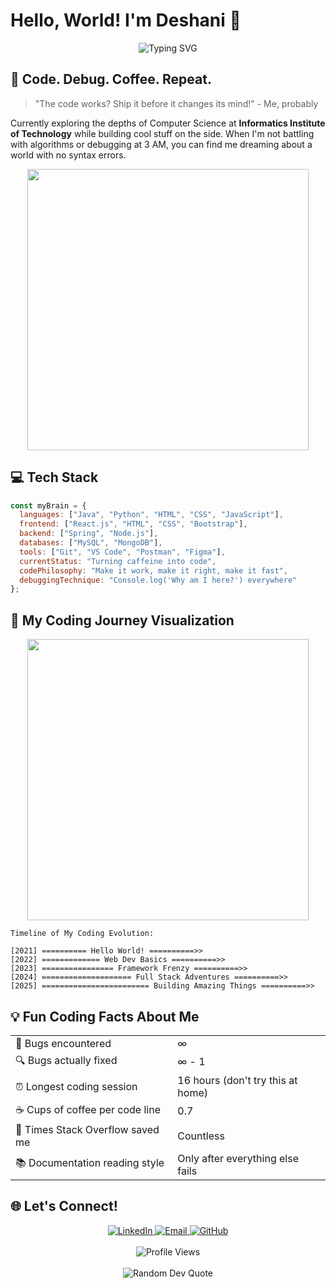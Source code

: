 # Hello, World! I'm Deshani 👋

<div align="center">
  <img src="https://readme-typing-svg.herokuapp.com?font=Fira+Code&size=32&duration=2800&pause=2000&color=A020F0&center=true&vCenter=true&width=600&lines=Computer+Science+Student;Full+Stack+Developer;Code+%2B+Coffee+%3D+%3C3;Always+Learning+New+Things" alt="Typing SVG" />
</div>

## 🧠 Code. Debug. Coffee. Repeat.

> "The code works? Ship it before it changes its mind!" - Me, probably

Currently exploring the depths of Computer Science at **Informatics Institute of Technology** while building cool stuff on the side. When I'm not battling with algorithms or debugging at 3 AM, you can find me dreaming about a world with no syntax errors.

<div align="center">
  <img src="https://media.giphy.com/media/RbDKaczqWovIugyJmW/giphy.gif" width="450" />
</div>

## 💻 Tech Stack

```javascript
const myBrain = {
  languages: ["Java", "Python", "HTML", "CSS", "JavaScript"],
  frontend: ["React.js", "HTML", "CSS", "Bootstrap"],
  backend: ["Spring", "Node.js"],
  databases: ["MySQL", "MongoDB"],
  tools: ["Git", "VS Code", "Postman", "Figma"],
  currentStatus: "Turning caffeine into code",
  codePhilosophy: "Make it work, make it right, make it fast",
  debuggingTechnique: "Console.log('Why am I here?') everywhere"
};
```

## 🚀 My Coding Journey Visualization

<div align="center">
  <img src="https://media.giphy.com/media/765ccrAiB0g9z6F9Nh/giphy.gif" width="450" />
</div>

```
Timeline of My Coding Evolution:

[2021] ========== Hello World! ==========>>
[2022] ============= Web Dev Basics ==========>>
[2023] ================ Framework Frenzy ==========>>
[2024] ==================== Full Stack Adventures ==========>>
[2025] ======================== Building Amazing Things ==========>>
```

## 💡 Fun Coding Facts About Me

<div align="center">
  <table>
    <tr>
      <td>🐛 Bugs encountered</td>
      <td>∞</td>
    </tr>
    <tr>
      <td>🔍 Bugs actually fixed</td>
      <td>∞ - 1</td>
    </tr>
    <tr>
      <td>⏰ Longest coding session</td>
      <td>16 hours (don't try this at home)</td>
    </tr>
    <tr>
      <td>☕ Cups of coffee per code line</td>
      <td>0.7</td>
    </tr>
    <tr>
      <td>🌟 Times Stack Overflow saved me</td>
      <td>Countless</td>
    </tr>
    <tr>
      <td>📚 Documentation reading style</td>
      <td>Only after everything else fails</td>
    </tr>
  </table>
</div>

## 🌐 Let's Connect!

<div align="center">
  <a href="https://www.linkedin.com/in/deshani-dureksha">
    <img src="https://img.shields.io/badge/LinkedIn-0077B5?style=for-the-badge&logo=linkedin&logoColor=white" alt="LinkedIn"/>
  </a>
  <a href="mailto:deshanidureksha123@gmail.com">
    <img src="https://img.shields.io/badge/Email-D14836?style=for-the-badge&logo=gmail&logoColor=white" alt="Email"/>
  </a>
  <a href="https://github.com/DeshaniDureksha">
    <img src="https://img.shields.io/badge/GitHub-100000?style=for-the-badge&logo=github&logoColor=white" alt="GitHub"/>
  </a>
</div>

<div align="center">
  <br>
  <img src="https://komarev.com/ghpvc/?username=DeshaniDureksha&style=for-the-badge&color=blueviolet" alt="Profile Views"/>
  <br>
  <br>
  <img src="https://quotes-github-readme.vercel.app/api?type=horizontal&theme=tokyonight" alt="Random Dev Quote"/>
</div>

<!-- Easter egg: If you're reading the source of this README, you've found the secret message! You're the kind of detail-oriented person I'd love to collaborate with. Send me an email with the subject "Found the Easter egg" and let's connect! -->